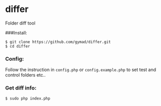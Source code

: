 # differ
Folder diff tool

###Install:

```
$ git clone https://github.com/gymad/differ.git
$ cd differ
```

### Config: 

Follow the instruction in `config.php` or `config.example.php` to set test and control folders etc..

### Get diff info:

```
$ sudo php index.php
```
